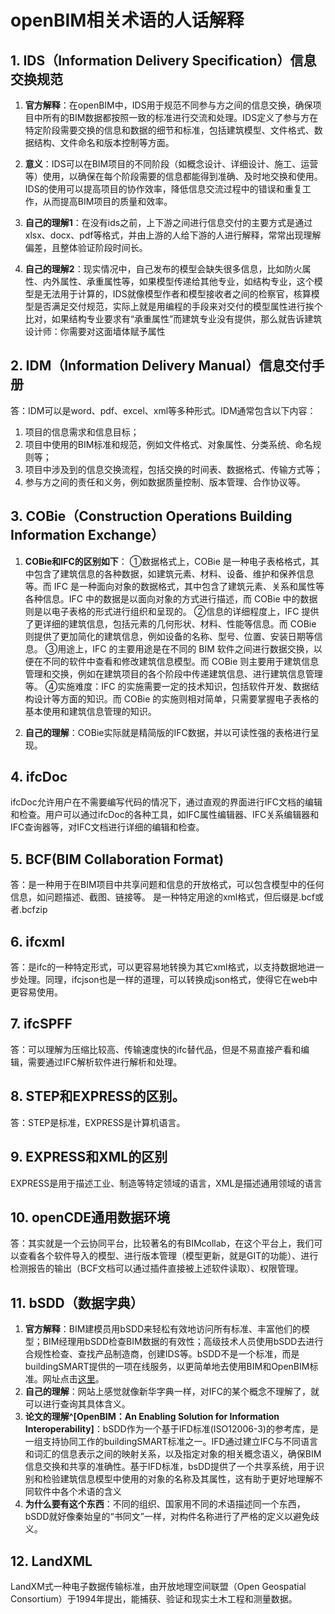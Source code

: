 
# openBIM相关术语的人话解释
## 1. IDS（Information Delivery Specification）信息交换规范
1. **官方解释**：在openBIM中，IDS用于规范不同参与方之间的信息交换，确保项目中所有的BIM数据都按照一致的标准进行交流和处理。IDS定义了参与方在特定阶段需要交换的信息和数据的细节和标准，包括建筑模型、文件格式、数据结构、文件命名和版本控制等方面。

2. **意义**：IDS可以在BIM项目的不同阶段（如概念设计、详细设计、施工、运营等）使用，以确保在每个阶段需要的信息都能得到准确、及时地交换和使用。IDS的使用可以提高项目的协作效率，降低信息交流过程中的错误和重复工作，从而提高BIM项目的质量和效率。
   
3. **自己的理解1**：在没有ids之前，上下游之间进行信息交付的主要方式是通过xlsx、docx、pdf等格式，并由上游的人给下游的人进行解释，常常出现理解偏差，且整体验证阶段时间长。
   
4. **自己的理解2**：现实情况中，自己发布的模型会缺失很多信息，比如防火属性、内外属性、承重属性等，如果模型传递给其他专业，如结构专业，这个模型是无法用于计算的，IDS就像模型作者和模型接收者之间的检察官，核算模型是否满足交付规范，实际上就是用编程的手段来对交付的模型属性进行挨个比对，如果结构专业要求有“承重属性”而建筑专业没有提供，那么就告诉建筑设计师：你需要对这面墙体赋予属性

## 2. IDM（Information Delivery Manual）信息交付手册
答：IDM可以是word、pdf、excel、xml等多种形式。IDM通常包含以下内容：
1. 项目的信息需求和信息目标；
2. 项目中使用的BIM标准和规范，例如文件格式、对象属性、分类系统、命名规则等；
3. 项目中涉及到的信息交换流程，包括交换的时间表、数据格式、传输方式等；
4. 参与方之间的责任和义务，例如数据质量控制、版本管理、合作协议等。

## 3. COBie（Construction Operations Building Information Exchange）
1. **COBie和IFC的区别如下**：
①数据格式上，COBie 是一种电子表格格式，其中包含了建筑信息的各种数据，如建筑元素、材料、设备、维护和保养信息等。而 IFC 是一种面向对象的数据格式，其中包含了建筑元素、关系和属性等各种信息。IFC 中的数据是以面向对象的方式进行描述，而 COBie 中的数据则是以电子表格的形式进行组织和呈现的。
②信息的详细程度上，IFC 提供了更详细的建筑信息，包括元素的几何形状、材料、性能等信息。而 COBie 则提供了更加简化的建筑信息，例如设备的名称、型号、位置、安装日期等信息。
③用途上，IFC 的主要用途是在不同的 BIM 软件之间进行数据交换，以便在不同的软件中查看和修改建筑信息模型。而 COBie 则主要用于建筑信息管理和交换，例如在建筑项目的各个阶段中传递建筑信息、进行建筑信息管理等。
④实施难度：IFC 的实施需要一定的技术知识，包括软件开发、数据结构设计等方面的知识。而 COBie 的实施则相对简单，只需要掌握电子表格的基本使用和建筑信息管理的知识。

2. **自己的理解**：COBie实际就是精简版的IFC数据，并以可读性强的表格进行呈现。


## 4. ifcDoc

ifcDoc允许用户在不需要编写代码的情况下，通过直观的界面进行IFC文档的编辑和检查。用户可以通过ifcDoc的各种工具，如IFC属性编辑器、IFC关系编辑器和IFC查询器等，对IFC文档进行详细的编辑和检查。


## 5. BCF(BIM Collaboration Format)
答：是一种用于在BIM项目中共享问题和信息的开放格式，可以包含模型中的任何信息，如问题描述、截图、链接等。
是一种特定用途的xml格式，但后缀是.bcf或者.bcfzip


## 6. ifcxml
答：是ifc的一种特定形式，可以更容易地转换为其它xml格式，以支持数据地进一步处理。同理，ifcjson也是一样的道理，可以转换成json格式，使得它在web中更容易使用。

## 7. ifcSPFF
答：可以理解为压缩比较高、传输速度快的ifc替代品，但是不易直接产看和编辑，需要通过IFC解析软件进行解析和处理。

## 8. STEP和EXPRESS的区别。
答：STEP是标准，EXPRESS是计算机语言。
## 9. EXPRESS和XML的区别
EXPRESS是用于描述工业、制造等特定领域的语言，XML是描述通用领域的语言
## 10. openCDE通用数据环境
答：其实就是一个云协同平台，比较著名的有BIMcollab，在这个平台上，我们可以查看各个软件导入的模型、进行版本管理（模型更新，就是GIT的功能）、进行检测报告的输出（BCF文档可以通过插件直接被上述软件读取）、权限管理。

## 11. bSDD（数据字典）
1. **官方解释**：BIM建模员用bSDD来轻松有效地访问所有标准、丰富他们的模型；BIM经理用bSDD检查BIM数据的有效性；高级技术人员使用bSDD去进行合规性检查、查找产品制造商，创建IDS等。bSDD不是一个标准，而是buildingSMART提供的一项在线服务，以更简单地去使用BIM和OpenBIM标准。网址点击[这里](https://search.bsdd.buildingsmart.org/)。
2. **自己的理解**：网站上感觉就像新华字典一样，对IFC的某个概念不理解了，就可以进行查询其具体含义。
3. **论文的理解^[OpenBIM：An Enabling Solution for Information Interoperability]**：bSDD作为一个基于IFD标准(ISO12006-3)的参考库，是一组支持协同工作的buildingSMART标准之一。IFD通过建立IFC与不同语言和词汇的信息表示之间的映射关系，以及指定对象的相关概念语义，确保BIM信息交换和共享的准确性。基于IFD标准，bsDD提供了一个共享系统，用于识别和检验建筑信息模型中使用的对象的名称及其属性，这有助于更好地理解不同软件中各个术语的含义
4. **为什么要有这个东西**：不同的组织、国家用不同的术语描述同一个东西，bSDD就好像秦始皇的“书同文”一样，对构件名称进行了严格的定义以避免歧义。
## 12. LandXML
LandXM式一种电子数据传输标准，由开放地理空间联盟（Open Geospatial Consortium）于1994年提出，能捕获、验证和现实土木工程和测量数据。